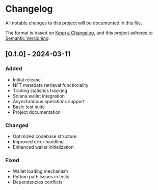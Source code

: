 # Changelog

All notable changes to this project will be documented in this file.

The format is based on [Keep a Changelog](https://keepachangelog.com/en/1.0.0/),
and this project adheres to [Semantic Versioning](https://semver.org/spec/v2.0.0.html).

## [0.1.0] - 2024-03-11

### Added
- Initial release
- NFT metadata retrieval functionality
- Trading statistics tracking
- Solana wallet integration
- Asynchronous operations support
- Basic test suite
- Project documentation

### Changed
- Optimized codebase structure
- Improved error handling
- Enhanced wallet initialization

### Fixed
- Wallet loading mechanism
- Python path issues in tests
- Dependencies conflicts 